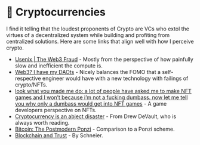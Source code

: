 # 💸 Cryptocurrencies

I find it telling that the loudest proponents of Crypto are VCs who extol the virtues of a decentralized system while building and profiting from centralized solutions. Here are some links that align well with how I perceive crypto.

- [Usenix | The Web3 Fraud](https://www.usenix.org/publications/loginonline/web3-fraud) - Mostly from the perspective of how painfully slow and inefficient the compute is.
- [Web3? I have my DAOts](https://networked.substack.com/p/web3-i-have-my-daots) - Nicely balances the FOMO that a self-respective engineer would have with a new technology with failings of crypto/NFTs.
- [look what you made me do: a lot of people have asked me to make NFT games and I won’t because i’m not a fucking dumbass. now let me tell you why only a dumbass would get into NFT games](https://docseuss.medium.com/look-what-you-made-me-do-a-lot-of-people-have-asked-me-to-make-nft-games-and-i-wont-because-i-m-29c7cfdbbb79) - A game developers perspective on NFTs.
- [Cryptocurrency is an abject disaster](https://drewdevault.com/2021/04/26/Cryptocurrency-is-a-disaster.html) - From Drew DeVault, who is always worth reading.
- [Bitcoin: The Postmodern Ponzi](https://www.stephendiehl.com/blog/ponzi.html) - Comparison to a Ponzi scheme.
- [Blockchain and Trust](https://www.schneier.com/blog/archives/2019/02/blockchain_and_.html) - By Schneier.